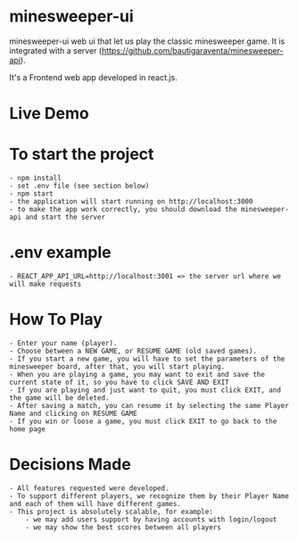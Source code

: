 # minesweeper-ui

minesweeper-ui web ui that let us play the classic minesweeper game. It is integrated with a server (https://github.com/bautigaraventa/minesweeper-api).

It's a Frontend web app developed in react.js.

# Live Demo



# To start the project
    - npm install
    - set .env file (see section below)
    - npm start
    - the application will start running on http://localhost:3000
    - to make the app work correctly, you should download the minesweeper-api and start the server

# .env example
    - REACT_APP_API_URL=http://localhost:3001 => the server url where we will make requests

# How To Play
    - Enter your name (player).
    - Choose between a NEW GAME, or RESUME GAME (old saved games).
    - If you start a new game, you will have to set the parameters of the minesweeper board, after that, you will start playing.
    - When you are playing a game, you may want to exit and save the current state of it, so you have to click SAVE AND EXIT
    - If you are playing and just want to quit, you must click EXIT, and the game will be deleted.
    - After saving a match, you can resume it by selecting the same Player Name and clicking on RESUME GAME
    - If you win or loose a game, you must click EXIT to go back to the home page

# Decisions Made
    - All features requested were developed.
    - To support different players, we recognize them by their Player Name and each of them will have different games.
    - This project is absolutely scalable, for example:
        - we may add users support by having accounts with login/logout
        - we may show the best scores between all players